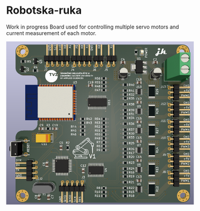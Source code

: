 # Robotska-ruka
Work in progress
Board used for controlling multiple servo motors and current measurement of each motor.


![](Images/PCB-model.PNG)
